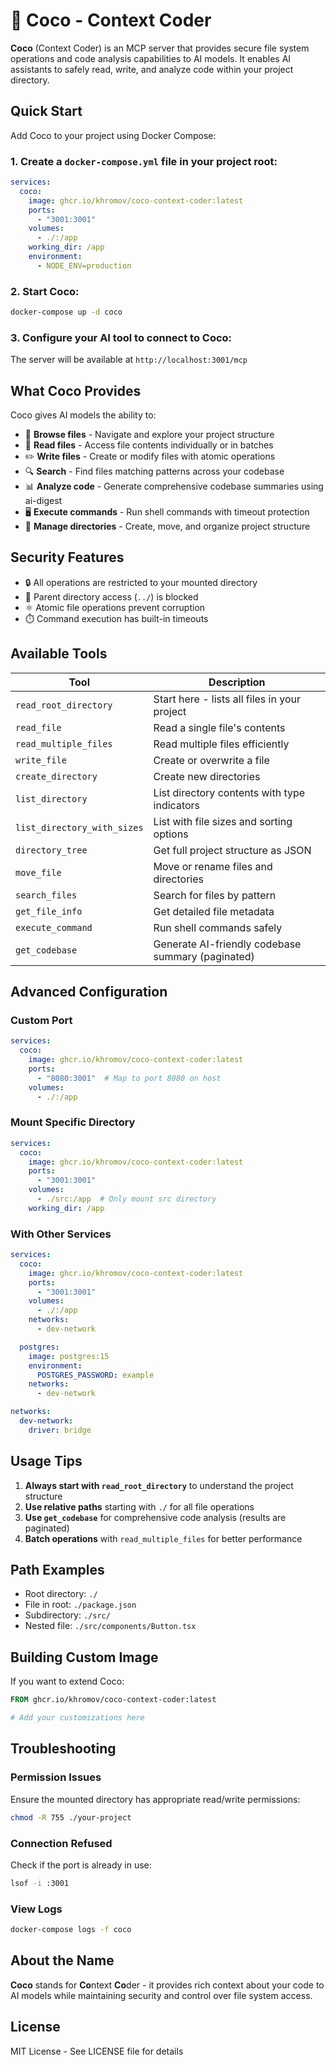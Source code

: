 # 🥥 Coco - Context Coder

**Coco** (Context Coder) is an MCP server that provides secure file system operations and code analysis capabilities to AI models. It enables AI assistants to safely read, write, and analyze code within your project directory.

## Quick Start

Add Coco to your project using Docker Compose:

### 1. Create a `docker-compose.yml` file in your project root:

```yaml
services:
  coco:
    image: ghcr.io/khromov/coco-context-coder:latest
    ports:
      - "3001:3001"
    volumes:
      - ./:/app
    working_dir: /app
    environment:
      - NODE_ENV=production
```

### 2. Start Coco:

```bash
docker-compose up -d coco
```

### 3. Configure your AI tool to connect to Coco:

The server will be available at `http://localhost:3001/mcp`

## What Coco Provides

Coco gives AI models the ability to:

- 📁 **Browse files** - Navigate and explore your project structure
- 📄 **Read files** - Access file contents individually or in batches
- ✏️ **Write files** - Create or modify files with atomic operations
- 🔍 **Search** - Find files matching patterns across your codebase
- 📊 **Analyze code** - Generate comprehensive codebase summaries using ai-digest
- 🖥️ **Execute commands** - Run shell commands with timeout protection
- 📂 **Manage directories** - Create, move, and organize project structure

## Security Features

- 🔒 All operations are restricted to your mounted directory
- 🚫 Parent directory access (`../`) is blocked
- ⚛️ Atomic file operations prevent corruption
- ⏱️ Command execution has built-in timeouts

## Available Tools

| Tool | Description |
|------|-------------|
| `read_root_directory` | Start here - lists all files in your project |
| `read_file` | Read a single file's contents |
| `read_multiple_files` | Read multiple files efficiently |
| `write_file` | Create or overwrite a file |
| `create_directory` | Create new directories |
| `list_directory` | List directory contents with type indicators |
| `list_directory_with_sizes` | List with file sizes and sorting options |
| `directory_tree` | Get full project structure as JSON |
| `move_file` | Move or rename files and directories |
| `search_files` | Search for files by pattern |
| `get_file_info` | Get detailed file metadata |
| `execute_command` | Run shell commands safely |
| `get_codebase` | Generate AI-friendly codebase summary (paginated) |

## Advanced Configuration

### Custom Port

```yaml
services:
  coco:
    image: ghcr.io/khromov/coco-context-coder:latest
    ports:
      - "8080:3001"  # Map to port 8080 on host
    volumes:
      - ./:/app
```

### Mount Specific Directory

```yaml
services:
  coco:
    image: ghcr.io/khromov/coco-context-coder:latest
    ports:
      - "3001:3001"
    volumes:
      - ./src:/app  # Only mount src directory
    working_dir: /app
```

### With Other Services

```yaml
services:
  coco:
    image: ghcr.io/khromov/coco-context-coder:latest
    ports:
      - "3001:3001"
    volumes:
      - ./:/app
    networks:
      - dev-network

  postgres:
    image: postgres:15
    environment:
      POSTGRES_PASSWORD: example
    networks:
      - dev-network

networks:
  dev-network:
    driver: bridge
```

## Usage Tips

1. **Always start with `read_root_directory`** to understand the project structure
2. **Use relative paths** starting with `./` for all file operations
3. **Use `get_codebase`** for comprehensive code analysis (results are paginated)
4. **Batch operations** with `read_multiple_files` for better performance

## Path Examples

- Root directory: `./`
- File in root: `./package.json`
- Subdirectory: `./src/`
- Nested file: `./src/components/Button.tsx`

## Building Custom Image

If you want to extend Coco:

```dockerfile
FROM ghcr.io/khromov/coco-context-coder:latest

# Add your customizations here
```

## Troubleshooting

### Permission Issues
Ensure the mounted directory has appropriate read/write permissions:
```bash
chmod -R 755 ./your-project
```

### Connection Refused
Check if the port is already in use:
```bash
lsof -i :3001
```

### View Logs
```bash
docker-compose logs -f coco
```

## About the Name

**Coco** stands for **Co**ntext **Co**der - it provides rich context about your code to AI models while maintaining security and control over file system access.

## License

MIT License - See LICENSE file for details
